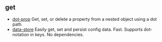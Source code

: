 ## get

- [dot-prop](https://github.com/sindresorhus/dot-prop) Get, set, or delete a property from a nested object using a dot path
- [data-store](https://github.com/jonschlinkert/data-store) Easily get, set and persist config data. Fast. Supports dot-notation in keys. No dependencies.